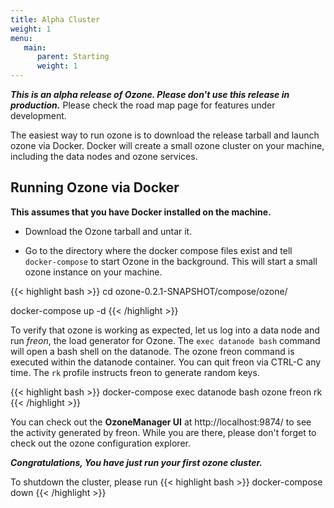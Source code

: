 ```yaml
---
title: Alpha Cluster
weight: 1
menu:
   main:
      parent: Starting
      weight: 1
---
```

<!---
  Licensed to the Apache Software Foundation (ASF) under one or more
  contributor license agreements.  See the NOTICE file distributed with
  this work for additional information regarding copyright ownership.
  The ASF licenses this file to You under the Apache License, Version 2.0
  (the "License"); you may not use this file except in compliance with
  the License.  You may obtain a copy of the License at

      http://www.apache.org/licenses/LICENSE-2.0

  Unless required by applicable law or agreed to in writing, software
  distributed under the License is distributed on an "AS IS" BASIS,
  WITHOUT WARRANTIES OR CONDITIONS OF ANY KIND, either express or implied.
  See the License for the specific language governing permissions and
  limitations under the License.
-->


***This is an alpha release of Ozone. Please don't use this release in
production.*** Please check the road map page for features under
development.

The easiest way to run ozone is to download the release tarball and launch
ozone via Docker. Docker will create a small ozone cluster on your machine,
including the data nodes and ozone services.

## Running Ozone via Docker


**This assumes that you have Docker installed on the machine.**

* Download the Ozone tarball and untar it.

* Go to the directory where the docker compose files exist and tell
`docker-compose` to start Ozone in the background. This will start a small
ozone instance on your machine.

{{< highlight bash >}}
cd ozone-0.2.1-SNAPSHOT/compose/ozone/

docker-compose up -d
{{< /highlight >}}


To verify that ozone is working as expected, let us log into a data node and
run _freon_, the load generator for Ozone. The ```exec datanode bash``` command
will open a bash shell on the datanode. The ozone freon command is executed
within the datanode container. You can quit freon via CTRL-C any time. The
```rk``` profile instructs freon to generate random keys.

{{< highlight bash >}}
docker-compose exec datanode bash
ozone freon rk
{{< /highlight >}}

You can check out the **OzoneManager UI** at http://localhost:9874/ to see the
activity generated by freon.
While you are there, please don't forget to check out the ozone configuration explorer.

***Congratulations, You have just run your first ozone cluster.***

To shutdown the cluster, please run
{{< highlight bash >}}
docker-compose down
{{< /highlight >}}